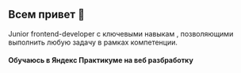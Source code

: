## Всем привет 👋
Junior frontend-developer с ключевыми навыкам , позволяющими выполнить любую задачу в рамках
компетенции.
#### Обучаюсь в Яндекс Практикуме на веб разбработку
<!--
**yaMertvec/yaMertvec** is a ✨ _special_ ✨ repository because its `README.md` (this file) appears on your GitHub profile.

Here are some ideas to get you started:

- 🔭 I’m currently working on ...
- 🌱 I’m currently learning ...
- 👯 I’m looking to collaborate on ...
- 🤔 I’m looking for help with ...
- 💬 Ask me about ...
- 📫 How to reach me: ...
- 😄 Pronouns: ...
- ⚡ Fun fact: ...
-->
